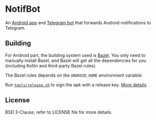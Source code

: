 # NotifBot

An [Android app][play] and [Telegram bot][bot] that forwards Android
notifications to Telegram.

## Building

For Android part, the building system used is [Bazel].
You only need to manually install Bazel,
and Bazel will get all the dependencies for you
(including Kotlin and third-party Bazel rules).

The Bazel rules depends on the `ANDROID_HOME` environment variable.

Run [`tools/release.sh`](android/tools/release.sh) to sign the apk with a
release key. [More details].

## License

BSD 3-Clause, refer to LICENSE file for more details.

[play]: https://play.google.com/store/apps/details?id=com.yhsif.notifbot
[bot]: https://t.me/AndroidNotificationBot?start=1
[Bazel]: https://bazel.build/
[More details]: https://developer.android.com/studio/publish/app-signing.html#signing-manually
